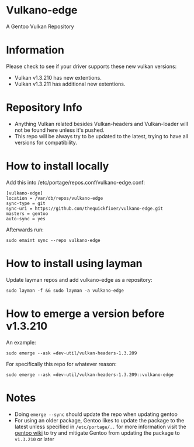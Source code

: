 # Vulkano-edge

A Gentoo Vulkan Repository

# Information

Please check to see if your driver supports these new vulkan versions:

- Vulkan v1.3.210 has new extentions.
- Vulkan v1.3.211 has additional new extentions.

# Repository Info

- Anything Vulkan related besides Vulkan-headers and Vulkan-loader will not be found here unless it's pushed.
- This repo will be always try to be updated to the latest, trying to have all versions for compatibility.

# How to install locally

Add this into /etc/portage/repos.conf/vulkano-edge.conf:

```
[vulkano-edge]
location = /var/db/repos/vulkano-edge
sync-type = git
sync-uri = https://github.com/thequickfixer/vulkano-edge.git
masters = gentoo
auto-sync = yes
```
Afterwards run:

```
sudo emaint sync --repo vulkano-edge
```
# How to install using layman

Update layman repos and add vulkano-edge as a repository:

```
sudo layman -f && sudo layman -a vulkano-edge
```
# How to emerge a version before v1.3.210

An example:

```
sudo emerge --ask =dev-util/vulkan-headers-1.3.209
```

For specifically this repo for whatever reason:

```
sudo emerge --ask =dev-util/vulkan-headers-1.3.209::vulkano-edge
```

# Notes

- Doing ```emerge --sync``` should update the repo when updating gentoo
- For using an older package, Gentoo likes to update the package to the latest unless specified in ```/etc/portage/..``` for more information visit the [gentoo wiki](https://wiki.gentoo.org) to try and mitigate Gentoo from updating the package to ```v1.3.210``` or later
